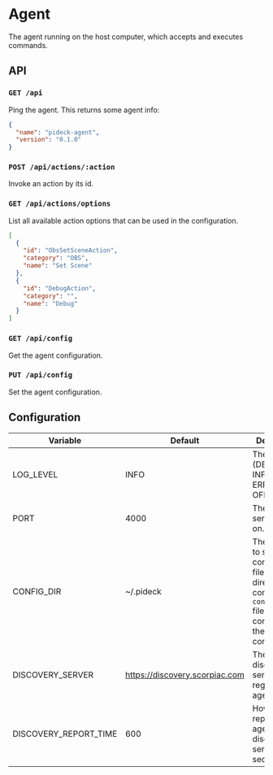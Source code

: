 # Agent

The agent running on the host computer, which accepts and executes commands.

## API

### `GET /api`

Ping the agent. This returns some agent info:

```json
{
  "name": "pideck-agent",
  "version": "0.1.0"
}
```

### `POST /api/actions/:action`

Invoke an action by its id.

### `GET /api/actions/options`

List all available action options that can be used in the configuration.

```json
[
  {
    "id": "ObsSetSceneAction",
    "category": "OBS",
    "name": "Set Scene"
  },
  {
    "id": "DebugAction",
    "category": "",
    "name": "Debug"
  }
]
```

### `GET /api/config`

Get the agent configuration.

### `PUT /api/config`

Set the agent configuration.

## Configuration

| Variable              | Default                        | Description |
|-----------------------|--------------------------------|-------------|
| LOG_LEVEL             | INFO                           | The log level (DEBUG, INFO, WARN, ERROR or OFF).
| PORT                  | 4000                           | The port the server listens on.
| CONFIG_DIR            | ~/.pideck                      | The directory to store configuration files in. This directory contains a `config.json` file containing the full agent configuration.
| DISCOVERY_SERVER      | https://discovery.scorpiac.com | The discovery server URL to register the agent on.
| DISCOVERY_REPORT_TIME | 600                            | How often to report the agent to the discovery server (in seconds).
